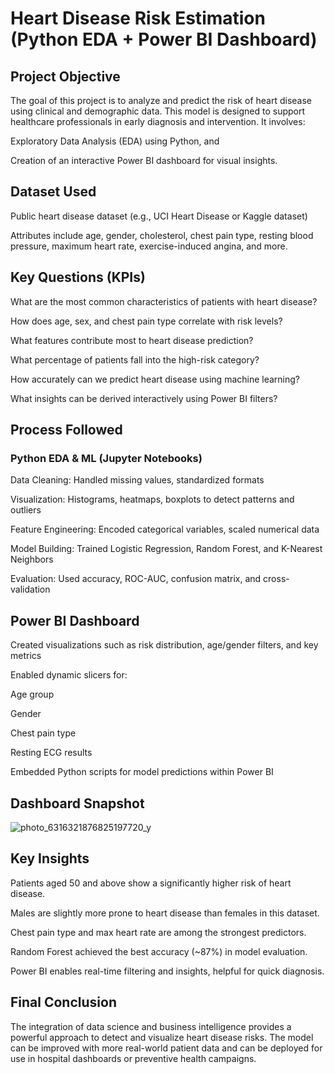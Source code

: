 # Heart Disease Risk Estimation (Python EDA + Power BI Dashboard)
## Project Objective
The goal of this project is to analyze and predict the risk of heart disease using clinical and demographic data. This model is designed to support healthcare professionals in early diagnosis and intervention. It involves:

Exploratory Data Analysis (EDA) using Python, and

Creation of an interactive Power BI dashboard for visual insights.

## Dataset Used
Public heart disease dataset (e.g., UCI Heart Disease or Kaggle dataset)

Attributes include age, gender, cholesterol, chest pain type, resting blood pressure, maximum heart rate, exercise-induced angina, and more.

## Key Questions (KPIs)
What are the most common characteristics of patients with heart disease?

How does age, sex, and chest pain type correlate with risk levels?

What features contribute most to heart disease prediction?

What percentage of patients fall into the high-risk category?

How accurately can we predict heart disease using machine learning?

What insights can be derived interactively using Power BI filters?

## Process Followed
### Python EDA & ML (Jupyter Notebooks)
Data Cleaning: Handled missing values, standardized formats

Visualization: Histograms, heatmaps, boxplots to detect patterns and outliers

Feature Engineering: Encoded categorical variables, scaled numerical data

Model Building: Trained Logistic Regression, Random Forest, and K-Nearest Neighbors

Evaluation: Used accuracy, ROC-AUC, confusion matrix, and cross-validation

## Power BI Dashboard
Created visualizations such as risk distribution, age/gender filters, and key metrics

Enabled dynamic slicers for:

Age group

Gender

Chest pain type

Resting ECG results

Embedded Python scripts for model predictions within Power BI

## Dashboard Snapshot

![photo_6316321876825197720_y](https://github.com/user-attachments/assets/cd299013-d1e0-49cc-9c55-ab7acd16b886)


## Key Insights
Patients aged 50 and above show a significantly higher risk of heart disease.

Males are slightly more prone to heart disease than females in this dataset.

Chest pain type and max heart rate are among the strongest predictors.

Random Forest achieved the best accuracy (~87%) in model evaluation.

Power BI enables real-time filtering and insights, helpful for quick diagnosis.

## Final Conclusion
The integration of data science and business intelligence provides a powerful approach to detect and visualize heart disease risks. The model can be improved with more real-world patient data and can be deployed for use in hospital dashboards or preventive health campaigns.
